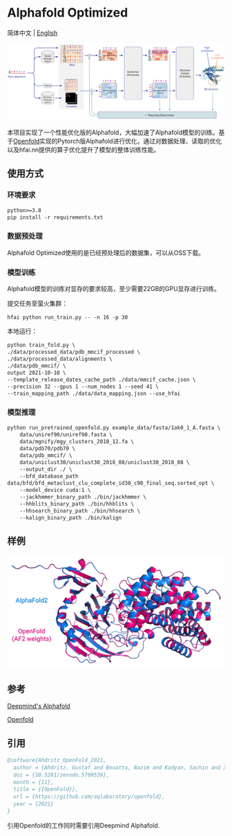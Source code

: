 # Alphafold Optimized

简体中文 | [English](README_en.md)

![model_structure](imgs/alphafold_structure.png)

本项目实现了一个性能优化版的Alphafold，大幅加速了Alphafold模型的训练。基于[Openfold](https://github.com/aqlaboratory/openfold)实现的Pytorch版Alphafold进行优化，通过对数据处理、读取的优化以及hfai.nn提供的算子优化提升了模型的整体训练性能。

## 使用方式

### 环境要求

    python>=3.8
    pip install -r requirements.txt

### 数据预处理
Alphafold Optimized使用的是已经预处理后的数据集，可以从OSS下载。

### 模型训练

Alphafold模型的训练对显存的要求较高，至少需要22GB的GPU显存进行训练。

提交任务至萤火集群：

```shell
hfai python run_train.py -- -n 16 -p 30
```

本地运行：

```shell
python train_fold.py \
./data/processed_data/pdb_mmcif_processed \
./data/processed_data/alignments \
./data/pdb_mmcif/ \
output 2021-10-10 \
--template_release_dates_cache_path ./data/mmcif_cache.json \
--precision 32 --gpus 1 --num_nodes 1 --seed 41 \
--train_mapping_path ./data/data_mapping.json --use_hfai
```

### 模型推理

```shell
python run_pretrained_openfold.py example_data/fasta/1ak0_1_A.fasta \
    data/uniref90/uniref90.fasta \
    data/mgnify/mgy_clusters_2018_12.fa \
    data/pdb70/pdb70 \
    data/pdb_mmcif/ \
    data/uniclust30/uniclust30_2018_08/uniclust30_2018_08 \
    --output_dir ./ \
    --bfd_database_path data/bfd/bfd_metaclust_clu_complete_id30_c90_final_seq.sorted_opt \
    --model_device cuda:1 \
    --jackhmmer_binary_path ./bin/jackhmmer \
    --hhblits_binary_path ./bin/hhblits \
    --hhsearch_binary_path ./bin/hhsearch \
    --kalign_binary_path ./bin/kalign
```

## 样例

![OpenfoldSample](imgs/openFold_sample.jpg)

## 参考

[Deepmind's Alphafold](https://github.com/deepmind/alphafold)

[Openfold](https://github.com/aqlaboratory/openfold)

## 引用

```bibtex
@software{Ahdritz_OpenFold_2021,
  author = {Ahdritz, Gustaf and Bouatta, Nazim and Kadyan, Sachin and Xia, Qinghui and Gerecke, William and AlQuraishi, Mohammed},
  doi = {10.5281/zenodo.5709539},
  month = {11},
  title = {{OpenFold}},
  url = {https://github.com/aqlaboratory/openfold},
  year = {2021}
}
```

引用Openfold的工作同时需要引用Deepmind Alphafold.